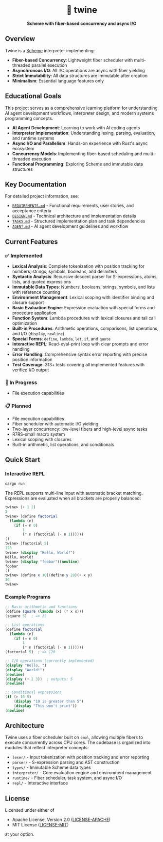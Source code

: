 <div align="center">
  <h1>🧵 twine</h1>
  <p>
    <strong>
      Scheme with fiber-based concurrency and async I/O
    </strong>
  </p>
</div>

## Overview

Twine is a [Scheme](https://en.wikipedia.org/wiki/Scheme_(programming_language)) interpreter implementing:

- **Fiber-based Concurrency**: Lightweight fiber scheduler with multi-threaded parallel execution
- **Asynchronous I/O**: All I/O operations are async with fiber yielding
- **Strict Immutability**: All data structures are immutable after creation
- **Minimalism**: Essential language features only

## Educational Goals

This project serves as a comprehensive learning platform for understanding AI agent development workflows, interpreter design, and modern systems programming concepts.

- **AI Agent Development**: Learning to work with AI coding agents
- **Interpreter Implementation**: Understanding lexing, parsing, evaluation, and runtime systems
- **Async I/O and Parallelism**: Hands-on experience with Rust's async ecosystem
- **Concurrency Models**: Implementing fiber-based scheduling and multi-threaded execution
- **Functional Programming**: Exploring Scheme and immutable data structures

## Key Documentation

For detailed project information, see:

- [`REQUIREMENTS.md`](REQUIREMENTS.md) - Functional requirements, user stories, and acceptance criteria
- [`DESIGN.md`](DESIGN.md) - Technical architecture and implementation details
- [`TASKS.md`](TASKS.md) - Structured implementation plan and task dependencies
- [`AGENT.md`](AGENT.md) - AI agent development guidelines and workflow

## Current Features

### ✅ Implemented
- **Lexical Analysis**: Complete tokenization with position tracking for numbers, strings, symbols, booleans, and delimiters
- **Syntactic Analysis**: Recursive descent parser for S-expressions, atoms, lists, and quoted expressions
- **Immutable Data Types**: Numbers, booleans, strings, symbols, and lists with reference counting
- **Environment Management**: Lexical scoping with identifier binding and closure support
- **Basic Evaluation Engine**: Expression evaluation with special forms and procedure application
- **Function System**: Lambda procedures with lexical closures and tail call optimization
- **Built-in Procedures**: Arithmetic operations, comparisons, list operations, and I/O (`display`, `newline`)
- **Special Forms**: `define`, `lambda`, `let`, `if`, and `quote`
- **Interactive REPL**: Read-eval-print loop with clear prompts and error handling
- **Error Handling**: Comprehensive syntax error reporting with precise position information
- **Test Coverage**: 313+ tests covering all implemented features with verified I/O output

### 🚧 In Progress
- File execution capabilities

### 📋 Planned
- File execution capabilities
- Fiber scheduler with automatic I/O yielding
- Two-layer concurrency: low-level fibers and high-level async tasks
- R7RS-small macro system
- Lexical scoping with closures
- Built-in arithmetic, list operations, and conditionals

## Quick Start

### Interactive REPL

```bash
cargo run
```

The REPL supports multi-line input with automatic bracket matching. Expressions are evaluated when all brackets are properly balanced:

```scheme
twine> (+ 1 2)
3
twine> (define factorial
  (lambda (n)
    (if (= n 0)
        1
        (* n (factorial (- n 1))))))
()
twine> (factorial 5)
120
twine> (display "Hello, World!")
Hello, World!
twine> (display "foobar")(newline)
foobar
()
twine> (define x 10)(define y 20)(+ x y)
30
twine> 
```

### Example Programs

```scheme
;; Basic arithmetic and functions
(define square (lambda (x) (* x x)))
(square 5)  ; => 25

;; List operations
(define factorial 
  (lambda (n) 
    (if (= n 0) 
        1 
        (* n (factorial (- n 1))))))
(factorial 5)  ; => 120

;; I/O operations (currently implemented)
(display "Hello, ")
(display "World!")
(newline)
(display (+ 2 3))  ; outputs: 5
(newline)

;; Conditional expressions
(if (> 10 5)
    (display "10 is greater than 5")
    (display "This won't print"))
(newline)
```

## Architecture

Twine uses a fiber scheduler built on `smol`, allowing multiple fibers to execute concurrently across CPU cores. The codebase is organized into modules that reflect interpreter concepts:

- `lexer/` - Input tokenization with position tracking and error reporting
- `parser/` - S-expression parsing and AST construction
- `types/` - Immutable Scheme data types
- `interpreter/` - Core evaluation engine and environment management
- `runtime/` - Fiber scheduler, task system, and async I/O
- `repl/` - Interactive interface

## License

Licensed under either of

- Apache License, Version 2.0 ([LICENSE-APACHE](LICENSE-APACHE))
- MIT License ([LICENSE-MIT](LICENSE-MIT))

at your option.
